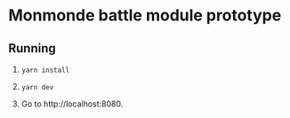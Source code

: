 # Monmonde battle module prototype

## Running

1. `yarn install`

2. `yarn dev`

3. Go to http://localhost:8080.
